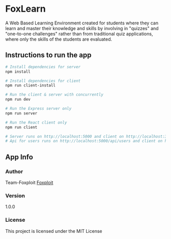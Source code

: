 # FoxLearn
A Web Based Learning Environment created for students where they can learn and master their knowledge and skills by involving in "quizzes" and "one-to-one challenges" rather than from traditional quiz applications, where only the skills of the students are evaluated.

## Instructions to run the app

``` bash
# Install dependencies for server
npm install

# Install dependencies for client
npm run client-install

# Run the client & server with concurrently
npm run dev

# Run the Express server only
npm run server

# Run the React client only
npm run client

# Server runs on http://localhost:5000 and client on http://localhost:3000
# Api for users runs on http://localhost:5000/api/users and client on http://localhost:3000
```

## App Info

### Author

Team-Foxploit
[Foxploit](https://github.com/team-foxploit)

### Version

1.0.0

### License

This project is licensed under the MIT License
